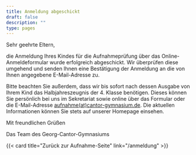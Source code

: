```yaml
---
title: Anmeldung abgeschickt
draft: false
description: ""
type: pages
---
```

Sehr geehrte Eltern,

die Anmeldung Ihres Kindes für die Aufnahmeprüfung über das Online-Anmeldeformular wurde erfolgreich abgeschickt. Wir überprüfen diese umgehend und senden Ihnen eine Bestätigung der Anmeldung an die von Ihnen angegebene E-Mail-Adresse zu.

Bitte beachten Sie außerdem, dass wir bis sofort nach dessen Ausgabe von Ihrem Kind das Halbjahreszeugnis der 4. Klasse benötigen. Dieses können Sie persönlich bei uns im Sekretariat sowie online über das Formular oder die E-Mail-Adresse [aufnahme(at)cantor-gymnasium.de](mailto:aufnahme@cantor-gymnasium.de). Die aktuellen Informationen können Sie stets auf unserer Homepage einsehen.

Mit freundlichen Grüßen

Das Team des Georg-Cantor-Gymnasiums

{{< card title="Zurück zur Aufnahme-Seite" link="/anmeldung" >}}
